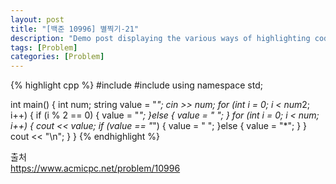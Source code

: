 ```yaml
---
layout: post
title: "[백준 10996] 별찍기-21"
description: "Demo post displaying the various ways of highlighting code in Markdown."
tags: [Problem]
categories: [Problem]
---
```


{% highlight cpp %}
#include <iostream>
#include <string>
using namespace std;

int main()
{
	int num;
	string value = "*";
	cin >> num;
	for (int i = 0; i < num*2; i++) { 
		if (i % 2 == 0) {
			value = "*";
		}else {
			value = " ";
		}
		for (int i = 0; i < num; i++) {
			cout << value;
			if (value == "*") {
				value = " ";
			}else {
				value = "*";
			}
		}
		cout << "\n";
	}
}
{% endhighlight %}

출처  
https://www.acmicpc.net/problem/10996

